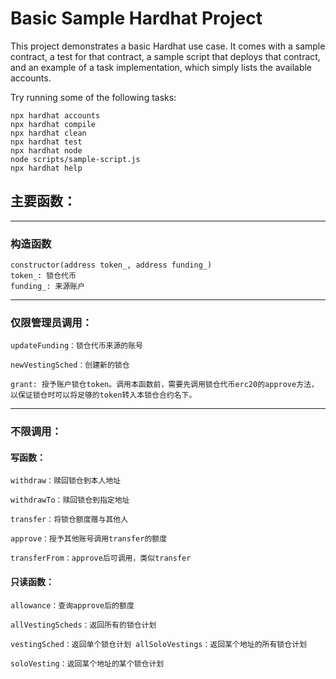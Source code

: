 # Basic Sample Hardhat Project

This project demonstrates a basic Hardhat use case. It comes with a sample contract, a test for that contract, a sample script that deploys that contract, and an example of a task implementation, which simply lists the available accounts.

Try running some of the following tasks:

```shell
npx hardhat accounts
npx hardhat compile
npx hardhat clean
npx hardhat test
npx hardhat node
node scripts/sample-script.js
npx hardhat help
```


## 主要函数：
---
### 构造函数
```
constructor(address token_, address funding_)
token_: 锁仓代币
funding_: 来源账户
```

---
### 仅限管理员调用：
```
updateFunding：锁仓代币来源的账号

newVestingSched：创建新的锁仓

grant: 授予账户锁仓token。调用本函数前，需要先调用锁仓代币erc20的approve方法，以保证锁仓时可以将足够的token转入本锁仓合约名下。
```
---
### 不限调用：

#### 写函数：
```
withdraw：赎回锁仓到本人地址

withdrawTo：赎回锁仓到指定地址

transfer：将锁仓额度赠与其他人

approve：授予其他账号调用transfer的额度

transferFrom：approve后可调用，类似transfer
```

#### 只读函数：
```
allowance：查询approve后的额度

allVestingScheds：返回所有的锁仓计划

vestingSched：返回单个锁仓计划 allSoloVestings：返回某个地址的所有锁仓计划

soloVesting：返回某个地址的某个锁仓计划
```